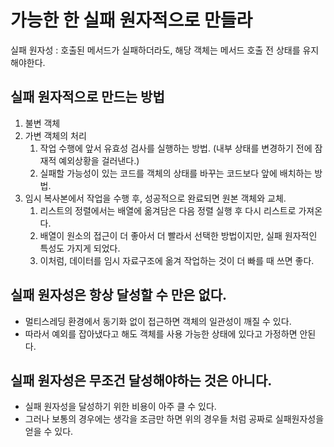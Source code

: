 # 가능한 한 실패 원자적으로 만들라

실패 원자성 : 호출된 메서드가 실패하더라도, 해당 객체는 메서드 호출 전 상태를 유지해야한다.

## 실패 원자적으로 만드는 방법
 1. 불변 객체
 1. 가변 객체의 처리
    1. 작업 수행에 앞서 유효성 검사를 실행하는 방법. (내부 상태를 변경하기 전에 잠재적 예외상황을 걸러낸다.)
    1. 실패할 가능성이 있는 코드를 객체의 상태를 바꾸는 코드보다 앞에 배치하는 방법.
 1. 임시 복사본에서 작업을 수행 후, 성공적으로 완료되면 원본 객체와 교체.
    1. 리스트의 정렬에서는 배열에 옮겨담은 다음 정렬 실행 후 다시 리스트로 가져온다.
    1. 배열이 원소의 접근이 더 좋아서 더 빨라서 선택한 방법이지만, 실패 원자적인 특성도 가지게 되었다.
    1. 이처럼, 데이터를 임시 자료구조에 옮겨 작업하는 것이 더 빠를 때 쓰면 좋다.
    
    
## 실패 원자성은 항상 달성할 수 만은 없다.
 - 멀티스레딩 환경에서 동기화 없이 접근하면 객체의 일관성이 깨질 수 있다.
 - 따라서 예외를 잡아냈다고 해도 객체를 사용 가능한 상태에 있다고 가정하면 안된다.

## 실패 원자성은 무조건 달성해야하는 것은 아니다.
 - 실패 원자성을 달성하기 위한 비용이 아주 클 수 있다.
 - 그러나 보통의 경우에는 생각을 조금만 하면 위의 경우들 처럼 공짜로 실패원자성을 얻을 수 있다.